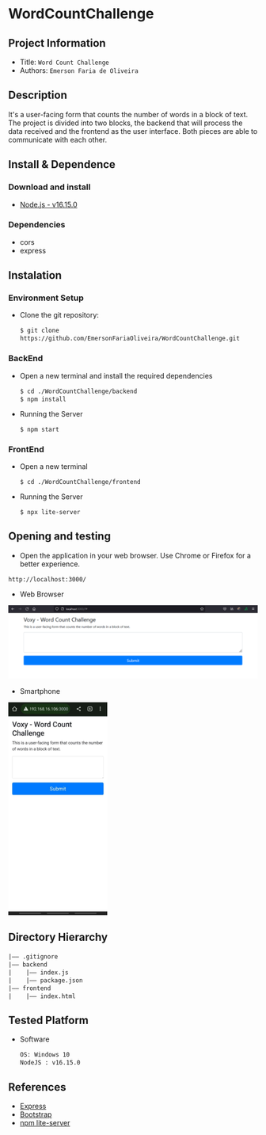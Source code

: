 WordCountChallenge
===
## Project Information
- Title:  `Word Count Challenge`
- Authors:  `Emerson Faria de Oliveira`

## Description
It's a user-facing form that counts the number of words in a block of text. The project is divided into two blocks, the backend that will process the data received and the frontend as the user interface. Both pieces are able to communicate with each other.

## Install & Dependence
### Download and install
- [Node.js - v16.15.0](https://nodejs.org/en/download/)
### Dependencies
- cors
- express

## Instalation
### Environment Setup
* Clone the git repository:
  ```
  $ git clone https://github.com/EmersonFariaOliveira/WordCountChallenge.git
  ```
### BackEnd
* Open a new terminal and install the required dependencies
  ```  
  $ cd ./WordCountChallenge/backend
  $ npm install
  ```
* Running the Server
  ```    
  $ npm start
  ```  

### FrontEnd
* Open a new terminal
  ```  
  $ cd ./WordCountChallenge/frontend
  ```

* Running the Server
  ```  
  $ npx lite-server
  ```
## Opening and testing
- Open the application in your web browser. Use Chrome or Firefox for a better experience.
```
http://localhost:3000/
```

- Web Browser

<img src="./images/FrontendWebBrowser.png" alt="drawing" width="800"/>


- Smartphone

<img src="./images/FrontendSmartPhone.jpeg" alt="drawing" width="200"/>

## Directory Hierarchy
```
|—— .gitignore
|—— backend
|    |—— index.js
|    |—— package.json
|—— frontend
|    |—— index.html
```
## Tested Platform
- Software
  ```
  OS: Windows 10
  NodeJS : v16.15.0
  ```

## References
- [Express](https://expressjs.com/)
- [Bootstrap](https://getbootstrap.com/)
- [npm lite-server](https://www.npmjs.com/package/lite-server)
